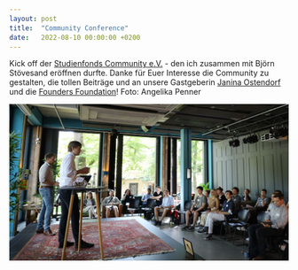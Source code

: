 ```yaml
---
layout: post
title:  "Community Conference"
date:   2022-08-10 00:00:00 +0200
---
```


Kick off der [Studienfonds Community e.V.](https://studienfondscommunity.de) - den ich zusammen mit Björn Stövesand eröffnen durfte. Danke für Euer Interesse die Community zu gestalten, die tollen Beiträge und an unsere Gastgeberin [Janina Ostendorf](https://www.linkedin.com/in/janina-ostendorf/) und die [Founders Foundation](https://foundersfoundation.de/)! Foto: Angelika Penner

![](/assets/2022-communityconference.jpg)
